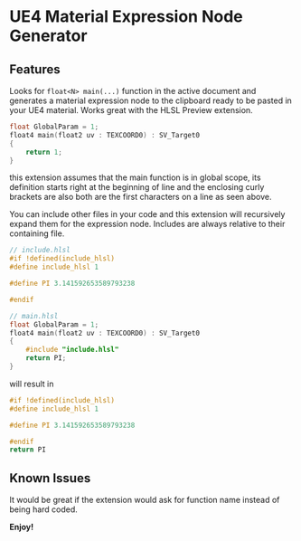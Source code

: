 # UE4 Material Expression Node Generator

## Features

Looks for `float<N> main(...)` function in the active document and generates a material expression node to the clipboard ready to be pasted in your UE4 material. Works great with the HLSL Preview extension.

```C
float GlobalParam = 1;
float4 main(float2 uv : TEXCOORD0) : SV_Target0
{
    return 1;
}
```

this extension assumes that the main function is in global scope, its definition starts right at the beginning of line and the enclosing curly brackets are also both are the first characters on a line as seen above.

You can include other files in your code and this extension will recursively expand them for the expression node. Includes are always relative to their containing file.

```C
// include.hlsl
#if !defined(include_hlsl)
#define include_hlsl 1

#define PI 3.141592653589793238

#endif

// main.hlsl
float GlobalParam = 1;
float4 main(float2 uv : TEXCOORD0) : SV_Target0
{
    #include "include.hlsl"
    return PI;
}
```

will result in 

```C
#if !defined(include_hlsl)
#define include_hlsl 1

#define PI 3.141592653589793238

#endif
return PI
```

## Known Issues

It would be great if the extension would ask for function name instead of being hard coded.

**Enjoy!**
